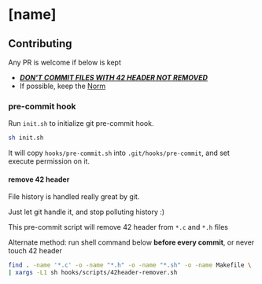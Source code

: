 # \[name\]

## Contributing

Any PR is welcome if below is kept

- _**[DON'T COMMIT FILES WITH 42 HEADER NOT REMOVED](#remove-42-header)**_
- If possible, keep the [Norm](https://github.com/42School/norminette)

### pre-commit hook

Run `init.sh` to initialize git pre-commit hook.

```sh
sh init.sh
```

It will copy `hooks/pre-commit.sh` into `.git/hooks/pre-commit`, and set execute permission on it.

#### remove 42 header

File history is handled really great by git.

Just let git handle it, and stop polluting history :)

This pre-commit script will remove 42 header from `*.c` and `*.h` files

Alternate method: run shell command below **before every commit**, or never touch 42 header

```sh
find . -name '*.c' -o -name "*.h" -o -name "*.sh" -o -name Makefile \
| xargs -L1 sh hooks/scripts/42header-remover.sh
```
